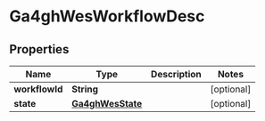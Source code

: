 
# Ga4ghWesWorkflowDesc

## Properties
Name | Type | Description | Notes
------------ | ------------- | ------------- | -------------
**workflowId** | **String** |  |  [optional]
**state** | [**Ga4ghWesState**](Ga4ghWesState.md) |  |  [optional]



